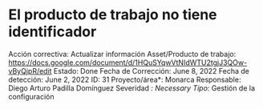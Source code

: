# El producto de trabajo no tiene identificador

Acción correctiva: Actualizar información
Asset/Producto de trabajo: https://docs.google.com/document/d/1HQuSYqwVtNIdWTU2tgjJ3QOw-vByQjpR/edit
Estado: Done
Fecha de Corrección: June 8, 2022
Fecha de detección: June 2, 2022
ID: 31
Proyecto/área*: Monarca
Responsable: Diego Arturo Padilla Domínguez
Severidad *: Necessary
Tipo*: Gestión de la configuración